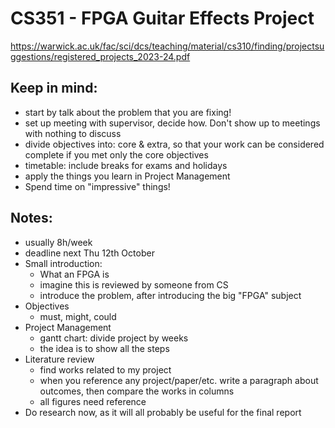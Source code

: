 # CS351 - FPGA Guitar Effects Project
https://warwick.ac.uk/fac/sci/dcs/teaching/material/cs310/finding/projectsuggestions/registered_projects_2023-24.pdf

## Keep in mind:
  * start by talk about the problem that you are fixing!
  * set up meeting with supervisor, decide how. Don't show up to meetings with nothing to discuss
  * divide objectives into: core & extra, so that your work can be considered complete if you met only the core objectives
  * timetable: include breaks for exams and holidays
  * apply the things you learn in Project Management
  * Spend time on "impressive" things!

## Notes:
  * usually 8h/week
  * deadline next Thu 12th October
* Small introduction:
  - What an FPGA is
  - imagine this is reviewed by someone from CS
  - introduce the problem, after introducing the big "FPGA" subject
* Objectives
  - must, might, could
* Project Management
  - gantt chart: divide project by weeks
  - the idea is to show all the steps
* Literature review
  - find works related to my project
  - when you reference any project/paper/etc. write a paragraph about outcomes, then compare the works in columns
  - all figures need reference
* Do research now, as it will all probably be useful for the final report
